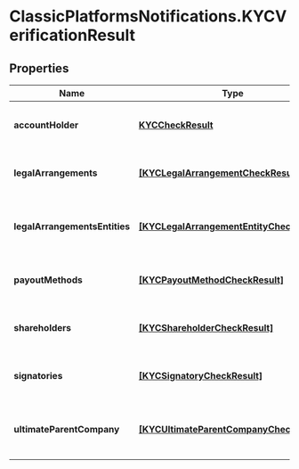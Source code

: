 # ClassicPlatformsNotifications.KYCVerificationResult

## Properties

Name | Type | Description | Notes
------------ | ------------- | ------------- | -------------
**accountHolder** | [**KYCCheckResult**](KYCCheckResult.md) | The results of the checks on the account holder. | [optional] 
**legalArrangements** | [**[KYCLegalArrangementCheckResult]**](KYCLegalArrangementCheckResult.md) | The results of the checks on the legal arrangements. | [optional] 
**legalArrangementsEntities** | [**[KYCLegalArrangementEntityCheckResult]**](KYCLegalArrangementEntityCheckResult.md) | The results of the checks on the legal arrangement entities. | [optional] 
**payoutMethods** | [**[KYCPayoutMethodCheckResult]**](KYCPayoutMethodCheckResult.md) | The results of the checks on the payout methods. | [optional] 
**shareholders** | [**[KYCShareholderCheckResult]**](KYCShareholderCheckResult.md) | The results of the checks on the shareholders. | [optional] 
**signatories** | [**[KYCSignatoryCheckResult]**](KYCSignatoryCheckResult.md) | The results of the checks on the signatories. | [optional] 
**ultimateParentCompany** | [**[KYCUltimateParentCompanyCheckResult]**](KYCUltimateParentCompanyCheckResult.md) | The result of the check on the Ultimate Parent Company. | [optional] 


